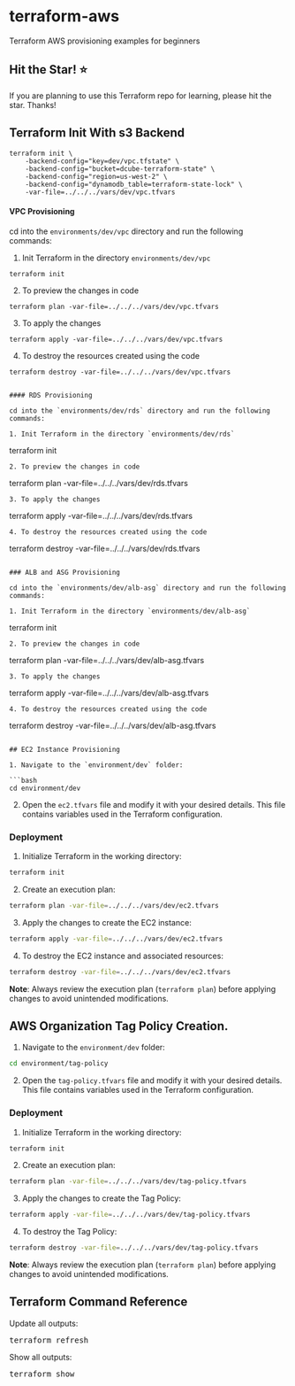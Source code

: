 # terraform-aws
Terraform AWS provisioning examples for beginners

## Hit the Star! ⭐
If you are planning to use this Terraform repo for learning, please hit the star. Thanks!

## Terraform Init With s3 Backend

```
terraform init \
    -backend-config="key=dev/vpc.tfstate" \
    -backend-config="bucket=dcube-terraform-state" \
    -backend-config="region=us-west-2" \
    -backend-config="dynamodb_table=terraform-state-lock" \
    -var-file=../../../vars/dev/vpc.tfvars
```

#### VPC Provisioning

cd into the `environments/dev/vpc` directory and run the following commands:

1. Init Terraform in the directory `environments/dev/vpc`

```
terraform init
```
2. To preview the changes in code

```
terraform plan -var-file=../../../vars/dev/vpc.tfvars
```
3. To apply the changes

```
terraform apply -var-file=../../../vars/dev/vpc.tfvars
```
4. To destroy the resources created using the code

```
terraform destroy -var-file=../../../vars/dev/vpc.tfvars


#### RDS Provisioning

cd into the `environments/dev/rds` directory and run the following commands:

1. Init Terraform in the directory `environments/dev/rds`

```
terraform init
```
2. To preview the changes in code

```
terraform plan -var-file=../../../vars/dev/rds.tfvars
```
3. To apply the changes

```
terraform apply -var-file=../../../vars/dev/rds.tfvars
```
4. To destroy the resources created using the code

```
terraform destroy -var-file=../../../vars/dev/rds.tfvars
```

### ALB and ASG Provisioning

cd into the `environments/dev/alb-asg` directory and run the following commands:

1. Init Terraform in the directory `environments/dev/alb-asg`

```
terraform init
```
2. To preview the changes in code

```
terraform plan -var-file=../../../vars/dev/alb-asg.tfvars
```
3. To apply the changes

```
terraform apply -var-file=../../../vars/dev/alb-asg.tfvars
```
4. To destroy the resources created using the code

```
terraform destroy -var-file=../../../vars/dev/alb-asg.tfvars
```

## EC2 Instance Provisioning

1. Navigate to the `environment/dev` folder:

```bash
cd environment/dev
```

2. Open the `ec2.tfvars` file and modify it with your desired details. This file contains variables used in the Terraform configuration.

### Deployment

1. Initialize Terraform in the working directory:

```bash
terraform init
```

2. Create an execution plan:

```bash
terraform plan -var-file=../../../vars/dev/ec2.tfvars
```

3. Apply the changes to create the EC2 instance:

```bash
terraform apply -var-file=../../../vars/dev/ec2.tfvars
```

4. To destroy the EC2 instance and associated resources:

```bash
terraform destroy -var-file=../../../vars/dev/ec2.tfvars
```

**Note**: Always review the execution plan (`terraform plan`) before applying changes to avoid unintended modifications.

## AWS Organization Tag Policy Creation.

1. Navigate to the `environment/dev` folder:

```bash
cd environment/tag-policy
```

2. Open the `tag-policy.tfvars` file and modify it with your desired details. This file contains variables used in the Terraform configuration.

### Deployment

1. Initialize Terraform in the working directory:

```bash
terraform init
```

2. Create an execution plan:

```bash
terraform plan -var-file=../../../vars/dev/tag-policy.tfvars
```

3. Apply the changes to create the Tag Policy:

```bash
terraform apply -var-file=../../../vars/dev/tag-policy.tfvars
```

4. To destroy the Tag Policy:

```bash
terraform destroy -var-file=../../../vars/dev/tag-policy.tfvars
```

**Note**: Always review the execution plan (`terraform plan`) before applying changes to avoid unintended modifications.

## Terraform Command Reference

Update all outputs:

<pre>terraform refresh</pre>

Show all outputs:

<pre>terraform show</pre>



